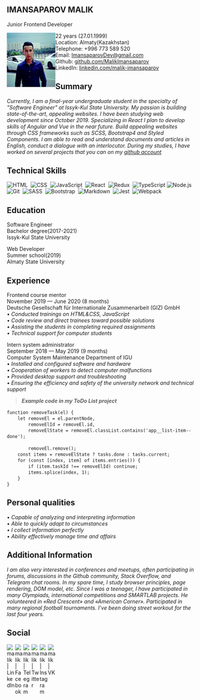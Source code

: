 
IMANSAPAROV MALIK
 -----------------
 Junior Frontend Developer      
 
 <img align="left" alt="img" src="https://github.com/MalikImansaparov/rsschool-cv/blob/gh-pages/avatar.jpg"
width="130" height="145"/>


   22 years (27.01.1999)  
   Location: Almaty(Kazakhstan)  
   Telephone: +996 773 589 520  
   Email: ImansaparovDev@gmail.com                                                                                                       
   Github: [github.com/MalikImansaparov](github.com/MalikImansaparov)   
   LinkedIn: [linkedin.com/malik-imansaparov](https://www.linkedin.com/in/malik-imansaparov-591a88186/)
   
   ## Summary
          
_Currently, I am a final-year undergraduate student in the specialty of "Software Engineer" at Issyk-Kul State University. My passion is building state-of-the-art, appealing websites. I have been studying web development since October 2019. Specializing in React I plan to develop skills of Angular and Vue in the near future. Build appealing websites through CSS frameworks such as SCSS, Bootstrap4 and Styled Components. I am able to read and understand documents and articles in English, conduct a dialogue with an interlocutor. During my studies, I have worked on several projects that you can on my [github account](github.com/MalikImansaparov)_

## Technical  Skills
    
![HTML](https://img.shields.io/badge/-HTML-333333?style=flat&logo=HTML5&logoColor=E34F26)&nbsp;
![CSS](https://img.shields.io/badge/-CSS-333333?style=flat&logo=CSS3&logoColor=1572B6)&nbsp;
![JavaScript](https://img.shields.io/badge/-JavaScript-333333?style=flat&logo=javascript)&nbsp;
![React](https://img.shields.io/badge/-React-333333?style=flat&logo=react)&nbsp;
![Redux](https://img.shields.io/badge/-Redux-333333?style=flat&logo=redux)&nbsp;
![TypeScript](https://img.shields.io/badge/-TypeScript-333333?style=flat&logo=TypeScript&logoColor=007ACC)
![Node.js](https://img.shields.io/badge/-Node.js-333333?style=flat&logo=node.js)&nbsp;
![Git](https://img.shields.io/badge/-Git-333333?style=flat&logo=git)&nbsp;
![SASS](https://img.shields.io/badge/-SASS/SCSS-333333?style=flat&logo=SASS)&nbsp;
![Bootstrap](https://img.shields.io/badge/-Bootstrap-333333?style=flat&logo=bootstrap&logoColor=563D7C)&nbsp;
![Markdown](https://img.shields.io/badge/-Markdown-333333?style=flat&logo=markdown)&nbsp;
![Jest](https://img.shields.io/badge/-Jest-333333?style=flat&logo=Jest&logoColor=C21325)&nbsp;
![Webpack](https://img.shields.io/badge/-Webpack-333333?style=flat&logo=webpack)&nbsp;

## Education

Software Engineer  
Bachelor degree(2017-2021)  
 Issyk-Kul State University

 
Web Developer  
Summer school(2019)  
 Almaty State University


## Experience

Frontend course mentor  
November 2019 — June 2020 (8 months)  
Deutsche Gesellschaft für Internationale Zusammenarbeit (GIZ) GmbH  
• _Conducted trainings on HTML&CSS, JavaScript  
• Code review and direct trainees toward possible solutions  
• Assisting the students in completing required assignments  
• Technical support for computer students_

Intern system administrator  
September 2018 — May 2019 (9 months)  
Computer System Maintenance Department of IGU  
• _Installed and configured software and hardware  
• Cooperation of workers to detect computer malfunctions  
• Provided desktop support and troubleshooting  
• Ensuring the efficiency and safety of the university network and technical support_

 >**_Example code in my ToDo List project_**


    function removeTask(el) {
        let removeEl = el.parentNode,
            removeElId = removeEl.id,
            removeElState = removeEl.classList.contains('app__list-item--done');

            removeEl.remove();
        const items = removeElState ? tasks.done : tasks.current;
        for (const [index, item] of items.entries()) {
            if (item.taskId !== removeElId) continue;
            items.splice(index, 1);
        }
    }

## Personal qualities
• _Capable of analyzing and interpreting information  
• Able to quickly adapt to circumstances  
• I collect information perfectly  
• Ability effectively manage time and affairs_

## Additional Information

_I am also very interested in conferences and meetups, often participating in forums, discussions in the Github community, Stack Overflow, and Telegram chat rooms. In my spare time, I study browser principles, page rendering, DOM model, etc. Since I was a teenager, I have participated in many Olympiads, international competitions and SMARTLAB projects. He volunteered in «Red Crescent» and «American Corner». Participated in many regional football tournaments. I’ve been doing street workout for the last four years._

## Social
[<img align="left" alt="malik | LinkedIn" width="22px" src="https://cdn.jsdelivr.net/npm/simple-icons@v3/icons/linkedin.svg" />][linkedin]
[<img align="left" alt="malik | Facebook" width="22px" src="https://cdn.jsdelivr.net/npm/simple-icons@v3/icons/facebook.svg" />][facebook]
[<img align="left" alt="malik | Telegram" width="22px" src="https://cdn.jsdelivr.net/npm/simple-icons@v3/icons/telegram.svg" />][telegram]
[<img align="left" alt="malik | Twitter" width="22px" src="https://cdn.jsdelivr.net/npm/simple-icons@v3/icons/twitter.svg" />][twitter]&nbsp;
[<img align="left" alt="malik | Instagram" width="22px" src="https://cdn.jsdelivr.net/npm/simple-icons@v3/icons/instagram.svg" />][instagram]
[<img align="left" alt="malik | VK" width="22px" src="https://cdn.jsdelivr.net/npm/simple-icons@v3/icons/vk.svg" />][vk]


[telegram]: https://t.me/Egemberdiev7
[instagram]: https://www.instagram.com/imansaparov7_99
[linkedin]: https://www.linkedin.com/in/malik-imansaparov-591a88186/
[facebook]: https://www.facebook.com/malik.imansaparov
[vk]: https://m.vk.com/id440183588
[twitter]: https://twitter.com/MImansaparov
